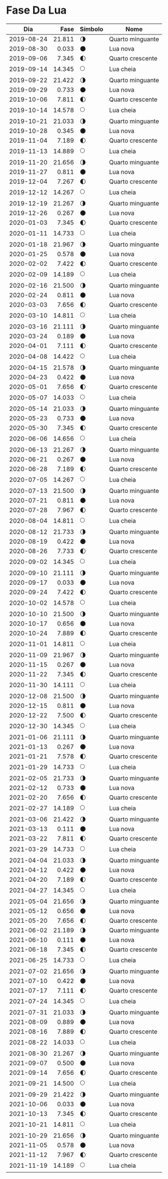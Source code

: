 # Fase Da Lua
    
Dia        | Fase   | Símbolo | Nome
-----------|-------:|---|---
2019-08-24 | 21.811 | 🌗 | Quarto minguante
2019-08-30 |  0.033 | 🌑 | Lua nova
2019-09-06 |  7.345 | 🌓 | Quarto crescente
2019-09-14 | 14.345 | 🌕 | Lua cheia
2019-09-22 | 21.422 | 🌗 | Quarto minguante
2019-09-29 |  0.733 | 🌑 | Lua nova
2019-10-06 |  7.811 | 🌓 | Quarto crescente
2019-10-14 | 14.578 | 🌕 | Lua cheia
2019-10-21 | 21.033 | 🌗 | Quarto minguante
2019-10-28 |  0.345 | 🌑 | Lua nova
2019-11-04 |  7.189 | 🌓 | Quarto crescente
2019-11-13 | 14.889 | 🌕 | Lua cheia
2019-11-20 | 21.656 | 🌗 | Quarto minguante
2019-11-27 |  0.811 | 🌑 | Lua nova
2019-12-04 |  7.267 | 🌓 | Quarto crescente
2019-12-12 | 14.267 | 🌕 | Lua cheia
2019-12-19 | 21.267 | 🌗 | Quarto minguante
2019-12-26 |  0.267 | 🌑 | Lua nova
2020-01-03 |  7.345 | 🌓 | Quarto crescente
2020-01-11 | 14.733 | 🌕 | Lua cheia
2020-01-18 | 21.967 | 🌗 | Quarto minguante
2020-01-25 |  0.578 | 🌑 | Lua nova
2020-02-02 |  7.422 | 🌓 | Quarto crescente
2020-02-09 | 14.189 | 🌕 | Lua cheia
2020-02-16 | 21.500 | 🌗 | Quarto minguante
2020-02-24 |  0.811 | 🌑 | Lua nova
2020-03-03 |  7.656 | 🌓 | Quarto crescente
2020-03-10 | 14.811 | 🌕 | Lua cheia
2020-03-16 | 21.111 | 🌗 | Quarto minguante
2020-03-24 |  0.189 | 🌑 | Lua nova
2020-04-01 |  7.111 | 🌓 | Quarto crescente
2020-04-08 | 14.422 | 🌕 | Lua cheia
2020-04-15 | 21.578 | 🌗 | Quarto minguante
2020-04-23 |  0.422 | 🌑 | Lua nova
2020-05-01 |  7.656 | 🌓 | Quarto crescente
2020-05-07 | 14.033 | 🌕 | Lua cheia
2020-05-14 | 21.033 | 🌗 | Quarto minguante
2020-05-23 |  0.733 | 🌑 | Lua nova
2020-05-30 |  7.345 | 🌓 | Quarto crescente
2020-06-06 | 14.656 | 🌕 | Lua cheia
2020-06-13 | 21.267 | 🌗 | Quarto minguante
2020-06-21 |  0.267 | 🌑 | Lua nova
2020-06-28 |  7.189 | 🌓 | Quarto crescente
2020-07-05 | 14.267 | 🌕 | Lua cheia
2020-07-13 | 21.500 | 🌗 | Quarto minguante
2020-07-21 |  0.811 | 🌑 | Lua nova
2020-07-28 |  7.967 | 🌓 | Quarto crescente
2020-08-04 | 14.811 | 🌕 | Lua cheia
2020-08-12 | 21.733 | 🌗 | Quarto minguante
2020-08-19 |  0.422 | 🌑 | Lua nova
2020-08-26 |  7.733 | 🌓 | Quarto crescente
2020-09-02 | 14.345 | 🌕 | Lua cheia
2020-09-10 | 21.111 | 🌗 | Quarto minguante
2020-09-17 |  0.033 | 🌑 | Lua nova
2020-09-24 |  7.422 | 🌓 | Quarto crescente
2020-10-02 | 14.578 | 🌕 | Lua cheia
2020-10-10 | 21.500 | 🌗 | Quarto minguante
2020-10-17 |  0.656 | 🌑 | Lua nova
2020-10-24 |  7.889 | 🌓 | Quarto crescente
2020-11-01 | 14.811 | 🌕 | Lua cheia
2020-11-09 | 21.967 | 🌗 | Quarto minguante
2020-11-15 |  0.267 | 🌑 | Lua nova
2020-11-22 |  7.345 | 🌓 | Quarto crescente
2020-11-30 | 14.111 | 🌕 | Lua cheia
2020-12-08 | 21.500 | 🌗 | Quarto minguante
2020-12-15 |  0.811 | 🌑 | Lua nova
2020-12-22 |  7.500 | 🌓 | Quarto crescente
2020-12-30 | 14.345 | 🌕 | Lua cheia
2021-01-06 | 21.111 | 🌗 | Quarto minguante
2021-01-13 |  0.267 | 🌑 | Lua nova
2021-01-21 |  7.578 | 🌓 | Quarto crescente
2021-01-29 | 14.733 | 🌕 | Lua cheia
2021-02-05 | 21.733 | 🌗 | Quarto minguante
2021-02-12 |  0.733 | 🌑 | Lua nova
2021-02-20 |  7.656 | 🌓 | Quarto crescente
2021-02-27 | 14.189 | 🌕 | Lua cheia
2021-03-06 | 21.422 | 🌗 | Quarto minguante
2021-03-13 |  0.111 | 🌑 | Lua nova
2021-03-22 |  7.811 | 🌓 | Quarto crescente
2021-03-29 | 14.733 | 🌕 | Lua cheia
2021-04-04 | 21.033 | 🌗 | Quarto minguante
2021-04-12 |  0.422 | 🌑 | Lua nova
2021-04-20 |  7.189 | 🌓 | Quarto crescente
2021-04-27 | 14.345 | 🌕 | Lua cheia
2021-05-04 | 21.656 | 🌗 | Quarto minguante
2021-05-12 |  0.656 | 🌑 | Lua nova
2021-05-20 |  7.656 | 🌓 | Quarto crescente
2021-06-02 | 21.189 | 🌗 | Quarto minguante
2021-06-10 |  0.111 | 🌑 | Lua nova
2021-06-18 |  7.345 | 🌓 | Quarto crescente
2021-06-25 | 14.733 | 🌕 | Lua cheia
2021-07-02 | 21.656 | 🌗 | Quarto minguante
2021-07-10 |  0.422 | 🌑 | Lua nova
2021-07-17 |  7.111 | 🌓 | Quarto crescente
2021-07-24 | 14.345 | 🌕 | Lua cheia
2021-07-31 | 21.033 | 🌗 | Quarto minguante
2021-08-09 |  0.889 | 🌑 | Lua nova
2021-08-16 |  7.889 | 🌓 | Quarto crescente
2021-08-22 | 14.033 | 🌕 | Lua cheia
2021-08-30 | 21.267 | 🌗 | Quarto minguante
2021-09-07 |  0.500 | 🌑 | Lua nova
2021-09-14 |  7.656 | 🌓 | Quarto crescente
2021-09-21 | 14.500 | 🌕 | Lua cheia
2021-09-29 | 21.422 | 🌗 | Quarto minguante
2021-10-06 |  0.033 | 🌑 | Lua nova
2021-10-13 |  7.345 | 🌓 | Quarto crescente
2021-10-21 | 14.811 | 🌕 | Lua cheia
2021-10-29 | 21.656 | 🌗 | Quarto minguante
2021-11-05 |  0.578 | 🌑 | Lua nova
2021-11-12 |  7.967 | 🌓 | Quarto crescente
2021-11-19 | 14.189 | 🌕 | Lua cheia

